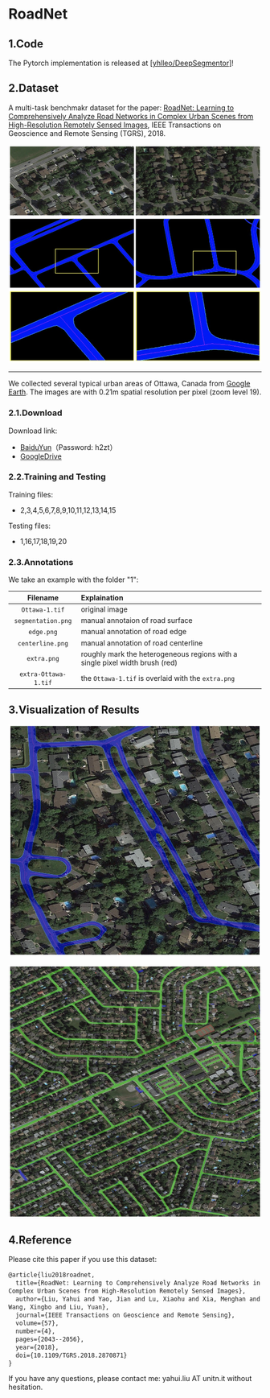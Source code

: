 # RoadNet

## 1.Code

The Pytorch implementation is released at [[yhlleo/DeepSegmentor]](https://github.com/yhlleo/DeepSegmentor)!

## 2.Dataset

A multi-task benchmakr dataset for the paper: [RoadNet: Learning to Comprehensively Analyze Road Networks in Complex Urban Scenes from High-Resolution Remotely Sensed Images](https://ieeexplore.ieee.org/document/8506600), IEEE Transactions on Geoscience and Remote Sensing (TGRS), 2018.

![dataset](./roadnet-dataset.jpg)

---------

We collected several typical urban areas of Ottawa, Canada from [Google Earth](http://earth.google.com). The images are with 0.21m spatial resolution per pixel (zoom level 19).

### 2.1.Download

Download link: 

 - [BaiduYun](https://pan.baidu.com/s/1l9RZvyYfLgTOx_k4LQRyhQ)（Password: h2zt）
 - [GoogleDrive](https://drive.google.com/open?id=1GDHy7uwgOswuCDC49OamlNkAxjaITPBI)

### 2.2.Training and Testing

Training files:

 - 2,3,4,5,6,7,8,9,10,11,12,13,14,15

Testing files:

 - 1,16,17,18,19,20

### 2.3.Annotations

We take an example with the folder "1": 

|Filename|Explaination|
|:----:|:----|
|`Ottawa-1.tif`|original image|
|`segmentation.png`|manual annotaion of road surface|
|`edge.png`|manual annotation of road edge|
|`centerline.png`|manual annotation of road centerline|
|`extra.png`|roughly mark the heterogeneous regions with a single pixel width brush (red)|
|`extra-Ottawa-1.tif`| the `Ottawa-1.tif` is overlaid with the `extra.png`|

## 3.Visualization of Results

![](./demo.jpg)

![](./demo2.jpg)

## 4.Reference

Please cite this paper if you use this dataset:

```
@article{liu2018roadnet,
  title={RoadNet: Learning to Comprehensively Analyze Road Networks in Complex Urban Scenes from High-Resolution Remotely Sensed Images},
  author={Liu, Yahui and Yao, Jian and Lu, Xiaohu and Xia, Menghan and Wang, Xingbo and Liu, Yuan},
  journal={IEEE Transactions on Geoscience and Remote Sensing},
  volume={57},
  number={4},
  pages={2043--2056},
  year={2018},
  doi={10.1109/TGRS.2018.2870871}
}
```

If you have any questions, please contact me: yahui.liu AT unitn.it without hesitation.
